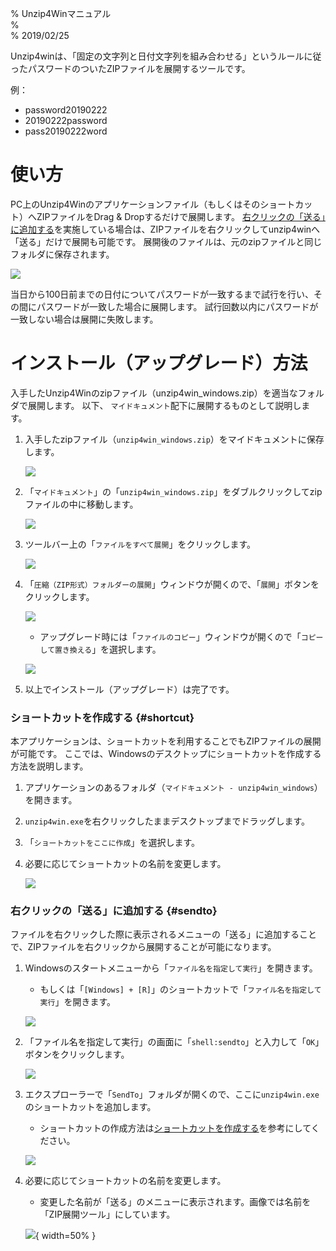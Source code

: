 % Unzip4Winマニュアル  
%   
% 2019/02/25  


Unzip4winは、「固定の文字列と日付文字列を組み合わせる」というルールに従ったパスワードのついたZIPファイルを展開するツールです。

例：

* password20190222
* 20190222password
* pass20190222word

# 使い方

PC上のUnzip4Winのアプリケーションファイル（もしくはそのショートカット）へZIPファイルをDrag & Dropするだけで展開します。
[右クリックの「送る」に追加する](#sendto)を実施している場合は、ZIPファイルを右クリックしてunzip4winへ「送る」だけで展開も可能です。
展開後のファイルは、元のzipファイルと同じフォルダに保存されます。

![](images/win/usage.png)

当日から100日前までの日付についてパスワードが一致するまで試行を行い、その間にパスワードが一致した場合に展開します。
試行回数以内にパスワードが一致しない場合は展開に失敗します。


# インストール（アップグレード）方法

入手したUnzip4Winのzipファイル（unzip4win_windows.zip）を適当なフォルダで展開します。
以下、 `マイドキュメント`配下に展開するものとして説明します。

1. 入手したzipファイル（`unzip4win_windows.zip`）をマイドキュメントに保存します。

    ![](images/win/install/01_download_zip.png)

1. 「`マイドキュメント`」の「`unzip4win_windows.zip`」をダブルクリックしてzipファイルの中に移動します。

    ![](images/win/install/02_into_zip.png)

1. ツールバー上の「`ファイルをすべて展開`」をクリックします。

    ![](images/win/install/03_unzip.png)

1. 「`圧縮（ZIP形式）フォルダーの展開`」ウィンドウが開くので、「`展開`」ボタンをクリックします。

    ![](images/win/install/04_unzip_dialog.png)
    
    * アップグレード時には「`ファイルのコピー`」ウィンドウが開くので「`コピーして置き換える`」を選択します。
    
    ![](images/win/install/05_upgrade.png)
    
1. 以上でインストール（アップグレード）は完了です。

### ショートカットを作成する {#shortcut}

本アプリケーションは、ショートカットを利用することでもZIPファイルの展開が可能です。
ここでは、Windowsのデスクトップにショートカットを作成する方法を説明します。

1. アプリケーションのあるフォルダ（`マイドキュメント - unzip4win_windows`）を開きます。
1. `unzip4win.exe`を右クリックしたままデスクトップまでドラッグします。
1. 「`ショートカットをここに作成`」を選択します。
1. 必要に応じてショートカットの名前を変更します。

    ![](images/win/shortcut/01_create_shortcut.png)


### 右クリックの「送る」に追加する {#sendto}

ファイルを右クリックした際に表示されるメニューの「送る」に追加することで、ZIPファイルを右クリックから展開することが可能になります。

1. Windowsのスタートメニューから「`ファイル名を指定して実行`」を開きます。
    * もしくは「`[Windows] + [R]`」のショートカットで「`ファイル名を指定して実行`」を開きます。
    
    ![](images/win/shortcut/02_exec_file_name.png)
    
1. 「ファイル名を指定して実行」の画面に「`shell:sendto`」と入力して「`OK`」ボタンをクリックします。

    ![](images/win/shortcut/03_shell_sendto.png)
    
1. エクスプローラーで「`SendTo`」フォルダが開くので、ここに`unzip4win.exe`のショートカットを追加します。
    * ショートカットの作成方法は[ショートカットを作成する](#shortcut)を参考にしてください。
    
    ![](images/win/shortcut/04_sendto_shortcut.png)
    
1. 必要に応じてショートカットの名前を変更します。
    * 変更した名前が「送る」のメニューに表示されます。画像では名前を「ZIP展開ツール」にしています。

    ![](images/win/shortcut/05_sendto_menu.png){ width=50% }

